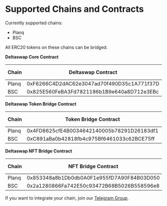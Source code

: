 # Supported Chains and Contracts

Currently supported chains:

* Planq
* BSC

All ERC20 tokens on these chains can be bridged.



**Deltaswap Core Contract**

<table><thead><tr><th>Chain </th><th>Deltaswap Contract</th><th data-type="content-ref">Contract URL</th><th>Deltaswap ChainID</th></tr></thead><tbody><tr><td>Planq</td><td>0xF6266C4D2dAC62e3047ad70f490D35c1A771f37D</td><td><a href="https://evm.planq.network/address/0xF6266C4D2dAC62e3047ad70f490D35c1A771f37D">https://evm.planq.network/address/0xF6266C4D2dAC62e3047ad70f490D35c1A771f37D</a></td><td>7070</td></tr><tr><td>BSC</td><td>0x825E560FeBA3Fd7821186b1B9e640a8D712e3EBc</td><td><a href="https://bscscan.com/address/0x825E560FeBA3Fd7821186b1B9e640a8D712e3EBc">https://bscscan.com/address/0x825E560FeBA3Fd7821186b1B9e640a8D712e3EBc</a></td><td>4</td></tr></tbody></table>



**Deltaswap Token Bridge Contract**

<table><thead><tr><th>Chain </th><th>Token Bridge Contract</th><th data-type="content-ref">Contract URL</th><th>Deltaswap ChainID</th></tr></thead><tbody><tr><td>Planq</td><td>0x4FD8625cfE4B0034642140005b78291D26183df1</td><td><a href="https://evm.planq.network/address/0x4FD8625cfE4B0034642140005b78291D26183df1">https://evm.planq.network/address/0x4FD8625cfE4B0034642140005b78291D26183df1</a></td><td>7070</td></tr><tr><td>BSC</td><td>0xC891aBa0b42818fb4c975Bf6461033c62BCE75ff</td><td><a href="https://bscscan.com/address/0xC891aBa0b42818fb4c975Bf6461033c62BCE75ff">https://bscscan.com/address/0xC891aBa0b42818fb4c975Bf6461033c62BCE75ff</a></td><td>4</td></tr></tbody></table>



**Deltaswap NFT Bridge Contract**

<table><thead><tr><th>Chain </th><th>NFT Bridge Contract</th><th data-type="content-ref">Contract URL</th><th>Deltaswap ChainID</th></tr></thead><tbody><tr><td>Planq</td><td>0x853348a8b1Db0db0A0F1e955fD7A90F84B03D050</td><td><a href="https://evm.planq.network/address/0x853348a8b1Db0db0A0F1e955fD7A90F84B03D050">https://evm.planq.network/address/0x853348a8b1Db0db0A0F1e955fD7A90F84B03D050</a></td><td>7070</td></tr><tr><td>BSC</td><td>0x2a1280866Fa742E50c93472B68B5026B558596e8</td><td><a href="https://bscscan.com/address/0x2a1280866Fa742E50c93472B68B5026B558596e8">https://bscscan.com/address/0x2a1280866Fa742E50c93472B68B5026B558596e8</a></td><td>4</td></tr></tbody></table>



If you want to integrate your chain, join our [Telegram Group](https://t.me/planqnetwork).
